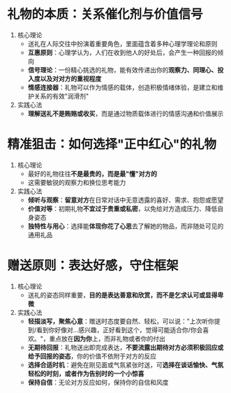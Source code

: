 # 礼物的本质：关系催化剂与价值信号
1. 核心理论
	- 送礼在人际交往中扮演着重要角色，里面蕴含着多种心理学理论和原则
	- **互惠原则**：心理学认为，人们在收到他人的好处后，会产生一种回报的倾向
	- **信号理论**：一份精心挑选的礼物，能有效传递出你的**观察力、同理心、投入度以及对对方的重视程度**
	- **情感连接器**：礼物可以作为情感的载体，创造积极情绪体验，是建立和维护关系的有效"润滑剂"
2. 实践心法
	- **理解送礼不是贿赂或收买**，而是通过物质载体进行的情感沟通和价值展示

# 精准狙击：如何选择"正中红心"的礼物
1. 核心理论
	- 最好的礼物往往**不是最贵的，而是最"懂"对方的**
	- 这需要敏锐的观察力和换位思考能力
2. 实践心法
	- **倾听与观察**：**留意对方**在日常对话中无意透露的喜好、需求、抱怨或愿望
	- **价值对等**：初期礼物**不宜过于贵重或私密**，以免给对方造成压力、降低自身姿态
	- **独特性与用心**：选择能**体现你花了心思**去了解她的物品，而非随处可见的通用礼品

# 赠送原则：表达好感，守住框架
1. 核心理论
	- 送礼的姿态同样重要，**目的是表达善意和欣赏，而不是乞求认可或显得卑微**
2. 实践心法
	- **轻描淡写，聚焦心意**：赠送时态度要自然、轻松，可以说："上次听你提到/看到你好像对...感兴趣，正好看到这个，觉得可能适合你/你会喜欢。"，重点放在**因为你**上，而非礼物或者你的付出
	- **无期待回报**：礼物送出即完成表达，**不要流露出期待对方必须积极回应或给予回报的姿态**，你的价值不依附于对方的反应
	- **选择合适时机**：避免在刚见面或气氛紧张时送，可**选择在谈话愉快、气氛轻松的时刻，或者作为告别时的一个小惊喜**
	- **保持自信**：无论对方反应如何，保持你的自信和风度 